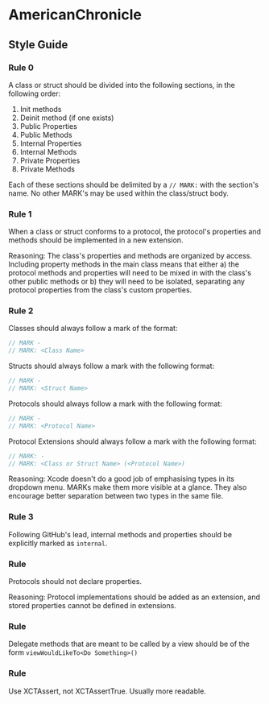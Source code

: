 # AmericanChronicle

## Style Guide ##

### Rule 0 ###

A class or struct should be divided into the following sections, in the following order:

1. Init methods
2. Deinit method (if one exists)
3. Public Properties
4. Public Methods
5. Internal Properties
6. Internal Methods
7. Private Properties
8. Private Methods

Each of these sections should be delimited by a `// MARK:` with the section's name. No other MARK's may be used within the class/struct body. 

### Rule 1 ###

When a class or struct conforms to a protocol, the protocol's properties and methods should be implemented in a new extension.

Reasoning: The class's properties and methods are organized by access. Including property methods in the main class means that either a) the protocol methods and properties will need to be mixed in with the class's other public methods or b) they will need to be isolated, separating any protocol properties from the class's custom properties.

### Rule 2 ###

Classes should always follow a mark of the format:

```swift
// MARK -
// MARK: <Class Name>
```

Structs should always follow a mark with the following format:

```swift
// MARK -
// MARK: <Struct Name>
```

Protocols should always follow a mark with the following format:

```swift
// MARK -
// MARK: <Protocol Name>
```

Protocol Extensions should always follow a mark with the following format:

```swift
// MARK: -
// MARK: <Class or Struct Name> (<Protocol Name>)
```

Reasoning: Xcode doesn't do a good job of emphasising types in its dropdown menu. MARKs make them more visible at a glance. They also encourage better separation between two types in the same file.

### Rule 3 ###

Following GitHub's lead, internal methods and properties should be explicitly marked as `internal`.

### Rule ###

Protocols should not declare properties.

Reasoning: Protocol implementations should be added as an extension, and stored properties cannot be defined in extensions.

### Rule ###

Delegate methods that are meant to be called by a view should be of the form `viewWouldLikeTo<Do Something>()`

### Rule ###

Use XCTAssert, not XCTAssertTrue. Usually more readable.